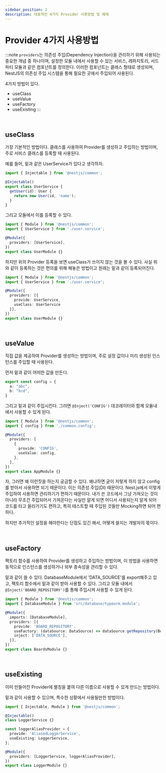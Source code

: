 ```yaml
---
sidebar_position: 2
description: 대표적인 4가지 Provider 사용방법 및 예제
---
```


# Provider 4가지 사용방법

:::note
`providers`는 의존성 주입(Dependency Injection)을 관리하기 위해 사용되는 중요한 개념 중 하나이며, 설정한 모듈 내에서 사용할 수 있는 서비스, 레파지토리, 서드파티 모듈과 같은 컴포넌트를 정의한다. 이러한 컴포넌트는 클래스 형태로 생성되며, NestJS의 의존성 주입 시스템을 통해 필요한 곳에서 주입되어 사용된다.

4가지 방법이 있다.

- useClass
- useValue
- useFactory
- useExisting
:::

<br/>

## useClass

가장 기본적인 방법이다. 클래스를 사용하여 Provider를 생성하고 주입하는 방법이며, 주로 서비스 클래스를 등록할 때 사용된다.

예를 들어, 밑과 같은 UserService가 있다고 생각하자.

```typescript
import { Injectable } from '@nestjs/common';

@Injectable()
export class UserService {
  getUser(id): User {
    return new User(id, 'name');
  }
}
```

그리고 모듈에서 이를 등록할 수 있다.

```typescript
import { Module } from '@nestjs/common';
import { UserService } from './user.service';

@Module({
  providers: [UserService],
})
export class UserModule {}
```

하지만 위의 Provider 등록을 보면 useClass가 쓰이지 않는 것을 볼 수 있다. 사실 위와 같이 등록하는 것은 편의를 위해 해놓은 방법이고 원래는 밑과 같이 등록되어진다.

```typescript
import { Module } from '@nestjs/common';
import { UserService } from './user.service';

@Module({
  providers: [{
    provide: UserService,
    useClass: UserService
  }],
})
export class UserModule {}
```

<br/>

## useValue

직접 값을 제공하여 Provider를 생성하는 방법이며, 주로 설정 값이나 미리 생성된 인스턴스를 주입할 때 사용된다.

먼저 밑과 같이 어떠한 값을 만든다.

```typescript
export const config = {
  a: "abc",
  b: "bcd",
}
```

그리고 밑과 같이 주입시킨다. 그러면 `@Inject('CONFIG')` 데코레이터와 함께 모듈내에서 사용할 수 있게 된다.

```typescript
import { Module } from '@nestjs/common';
import { config } from './common.config';

@Module({
  providers: [
    {
      provide: 'CONFIG',
      useValue: config,
    },
  ],
})
export class AppModule {}
```

자, 그러면 왜 이런짓을 하는지 궁금할 수 있다. 왜냐하면 굳이 저렇게 하지 않고 config를 받아서 사용하면 되기 때문이다. 이는 의존성 주입(DI) 때문이다. Nest.js에서 이렇게 주입하여 사용하면 관리하기가 편하기 때문이다. 내가 쓴 코드에서 그냥 가져오는 것이 아니라 무조건 주입되어서 가져온다는 사실만 알게 되면 어디서 사용되는지 알게 되어 코드를 타고 올라가기도 편하고, 특히 테스트할 때 주입된 것들만 Mocking하면 되어 편하다.

하지만 추가적인 설정을 해야한다는 단점도 있긴 해서, 어떻게 쓸지는 개발자의 몫이다.

<br/>

## useFactory

팩토리 함수를 사용하여 Provider를 생성하고 주입하는 방법이며, 이 방법을 사용하면 동적으로 인스턴스를 생성하거나 외부 종속성을 관리할 수 있다.

밑과 같이 쓸 수 있다. DatabaseModule에서 'DATA_SOURCE'를 export해주고 있고, 팩토리 함수에서 밑과 같이 받아 사용할 수 있다. 그리고 모듈 내에서 `@Inject('BOARD_REPOSITORY')`를 통해 주입시켜 사용할 수 있게 된다.

```typescript
import { Module } from '@nestjs/common';
import { DatabaseModule } from 'src/database/typeorm.module';

@Module({
  imports: [DatabaseModule],
  providers: [{
    provide: 'BOARD_REPOSITORY',
    useFactory: (dataSource: DataSource) => dataSource.getRepository(Board),
    inject: ['DATA_SOURCE'],
  }],
})
export class BoardsModule {}
```

<br/>

## useExisting

이미 만들어진 Provider에 별칭을 붙여 다른 이름으로 사용할 수 있게 만드는 방법이다.

밑과 같이 사용할 수 있으며, 특수한 상황에서 사용될만한 방법이다.

```typescript
import { Injectable, Module } from '@nestjs/common';

@Injectable()
class LoggerService {}

const loggerAliasProvider = {
  provide: 'AliasedLoggerService',
  useExisting: LoggerService,
};

@Module({
  providers: [LoggerService, loggerAliasProvider],
})
export class LoggerModule {}
```

<br/>